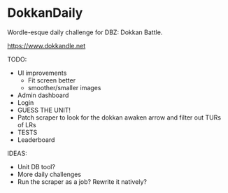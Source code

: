 # DokkanDaily
Wordle-esque daily challenge for DBZ: Dokkan Battle.

https://www.dokkandle.net


TODO:
* UI improvements
	- Fit screen better
	- smoother/smaller images
* Admin dashboard
* Login
* GUESS THE UNIT!
* Patch scraper to look for the dokkan awaken arrow and filter out TURs of LRs
* TESTS
* Leaderboard

IDEAS:
* Unit DB tool?
* More daily challenges
* Run the scraper as a job? Rewrite it natively?